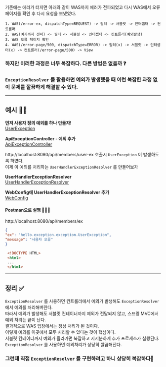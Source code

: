 기존에는 에러가 터지면 아래와 같이 WAS까지 에러가 전파되었고 다시 WAS에서 오류페이지를 확인 후 다시 요청을 보냈었다.
```
1. WAS(/error-ex, dispatchType=REQUEST) -> 필터 -> 서블릿 -> 인터셉터 -> 컨트롤러
2. WAS(여기까지 전파) <- 필터 <- 서블릿 <- 인터셉터 <- 컨트롤러(예외발생)
3. WAS 오류 페이지 확인
4. WAS(/error-page/500, dispatchType=ERROR) -> 필터(x) -> 서블릿 -> 인터셉터(x) -> 컨트롤러(/error-page/500) -> View
 ```

### 하지만 이러한 과정은 너무 복잡하다. 다른 방법은 없을까 ❓
### `ExceptionResolver` 를 활용하면 예외가 발생했을 때 이런 복잡한 과정 없이 문제를 깔끔하게 해결할 수 있다.
***
## 예시 ✍🏻
**먼저 사용자 정의 예외를 하나 만들자!**<br>
[UserException](https://github.com/imkh817/exception-spring/blob/master/src/main/java/home/exception/exception/UserException.java)

**ApiExceptionController - 예외 추가** <br>
[ApiExceptionController](https://github.com/imkh817/exception-spring/blob/master/src/main/java/home/exception/api/ApiExceptionController.java)

http://localhost:8080/api/members/user-ex 호출시 `UserException` 이 발생하도록 하였다.<br>
이제 이 예외를 처리하는 `UserHandlerExceptionResolver` 를 만들어보자<br>

**UserHandlerExceptionResolver** <br>
[UserHandlerExceptionResolver](https://github.com/imkh817/exception-spring/blob/master/src/main/java/home/exception/resolver/UserHandlerExceptionResolver.java)

**WebConfig에 UserHandlerExceptionResolver 추가** <br>
[WebConfig](https://github.com/imkh817/exception-spring/blob/master/src/main/java/home/exception/WebConfig.java)

#### Postman으로 실행 👨🏻‍💻
http://localhost:8080/api/members/ex
```json
{
"ex": "hello.exception.exception.UserException",
"message": "사용자 오류"
}
```
```html
 <!DOCTYPE HTML>
 <html>
 ...
 </html>
```
***
## 정리 ✅

`ExceptionResolver` 를 사용하면 컨트롤러에서 예외가 발생해도 `ExceptionResolver` 에서 예외를 처리해버린다.<br>
따라서 예외가 발생해도 서블릿 컨테이너까지 예외가 전달되지 않고, 스프링 MVC에서 예외 처리는 끝이 난다. <br>
결과적으로 WAS 입장에서는 정상 처리가 된 것이다.<br> 
이렇게 예외를 이곳에서 모두 처리할 수 있다는 것이 핵심이다.<br>
서블릿 컨테이너까지 예외가 올라가면 복잡하고 지저분하게 추가 프로세스가 실행된다.<br> 
`ExceptionResolver` 를 사용하면 예외처리가 상당히 깔끔해진다.<br>
### 그런데 직접 `ExceptionResolver` 를 구현하려고 하니 상당히 복잡하다🥲<br>


